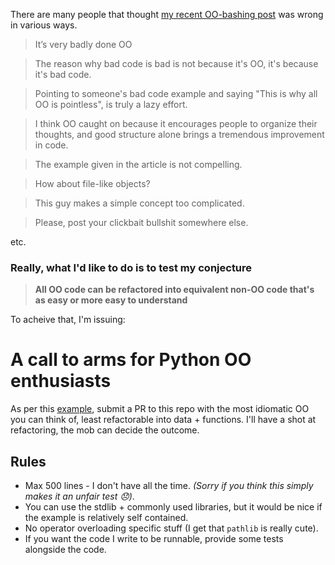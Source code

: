 There are many people that thought [my recent OO-bashing post](https://leontrolski.github.io/mostly-pointless.html) was wrong in various ways.

> It’s very badly done OO

> The reason why bad code is bad is not because it's OO, it's because it's bad code.

> Pointing to someone's bad code example and saying "This is why all OO is pointless", is truly a lazy effort.

> I think OO caught on because it encourages people to organize their thoughts, and good structure alone brings a tremendous improvement in code.

> The example given in the article is not compelling.

> How about file-like objects?

> This guy makes a simple concept too complicated.

> Please, post your clickbait bullshit somewhere else.

etc.

### Really, what I'd like to do is to test my conjecture

> **All OO code can be refactored into equivalent non-OO code that's as easy or more easy to understand**

To acheive that, I'm issuing:

# A call to arms for Python OO enthusiasts

As per this [example](arms), submit a PR to this repo with the most idiomatic OO you can think of, least refactorable into data + functions. I'll have a shot at refactoring, the mob can decide the outcome.

## Rules

- Max 500 lines - I don't have all the time. _(Sorry if you think this simply makes it an unfair test 😞)_.
- You can use the stdlib + commonly used libraries, but it would be nice if the example is relatively self contained.
- No operator overloading specific stuff (I get that `pathlib` is really cute).
- If you want the code I write to be runnable, provide some tests alongside the code.
